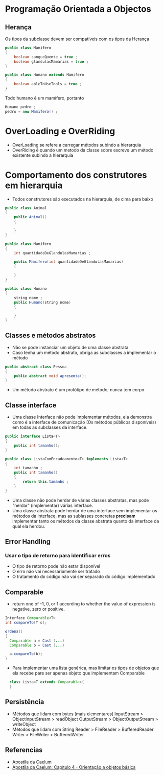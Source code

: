 # Programação Orientada a Objectos

## Herança
Os tipos da subclasse devem ser compatíveis com os tipos da Herança
```java
public class Mamifero
{
    boolean sangueQuente = true ;
    boolean glandulasMamarias = true ;
}

public class Humano extends Mamifero
{
    boolean ableToUseTools = true ;
}
```

Todo humano é um mamífero, portanto

```java
Humano pedro ;
pedro = new Mamifero() ;
```

# OverLoading e OverRiding

- OverLoading se refere a carregar métodos subindo a hierarquia
- OverRiding é quando um metodo da classe sobre escreve um método existente subindo a hierarquia

# Comportamento dos construtores em hierarquia

- Todos construtores são executados na hierarquia, de cima para baixo
```java
public class Animal
{
    public Animal()
    {

    }
}

public class Mamifero
{
    int quantidadeDeGlandulasMamarias ;

    public Mamifero(int quantidadeDeGlandulasMamarias)
    {

    }
}

public class Humano
{
    string nome ;
    public Humano(string nome)
    {

    }
}
```

## Classes e métodos abstratos

- Não se pode instanciar um objeto de uma classe abstrata
- Caso tenha um método abstrato, obriga as subclasses a implementar o método

```java
public abstract class Pessoa
{
    public abstract void apresenta();
}
```

- Um método abstrato é um protótipo de método; nunca tem corpo

## Classe interface
- Uma classe Interface não pode implementar métodos, ela demonstra como é a interface de comunicação (Os métodos públicos disponíveis) em todas as subclasses da interface.
```java
public interface Lista<T>
{
    public int tamanho();
}
```
```java
public class ListaComEncadeamento<T> implements Lista<T>
{
    int tamanho ;
    public int tamanho()
    {
        return this.tamanho ;
    }
}
```
- Uma classe não pode herdar de várias classes abstratas, mas pode "herdar" (implementar) várias interface.
- Uma classe abstrata pode herdar de uma interface sem implementar os métodos da interface, mas as sublasses concretas **precisam** implementar tanto os métodos da classe abstrata quanto da interface da qual ela herdou.

## Error Handling

### Usar o tipo de retorno para identificar erros
- O tipo de retorno pode não estar disponível
- O erro não vai necessáriamente ser tratado
- O tratamento do código não vai ser separado do código implementado

##  Comparable
- return one of -1, 0, or 1 according to whether the value of expression is negative, zero or positive.
```java
Interface Comparable<T>
int compareTo(T o);
```
```java
ordena()
{
  Comparable a = Cast (...)
  Comparable b = Cast (...)

  a.compareTo(b);
}
```
- Para implementar uma lista genérica, mas limitar os tipos de objetos que ela recebe pare ser apenas objeto que implementam Comparable
```java
  class Lista<T extends Comparable>{
  }
```

## Persistência
- Métodos que lidam com bytes (mais elementares)
InputStream > ObjectInputStream > readObject
OutputStream > ObjectOutputStream > writeObject
- Métodos que lidam com String
Reader > FileReader > BufferedReader
Writer > FileWriter > BufferedWriter


## Referencias
- [Apostila da Caelum](https://www.caelum.com.br/apostila-java-orientacao-objetos/)
- [Apostila da Caelum: Capítulo 4 - Orientação a objetos básica](https://www.caelum.com.br/apostila-java-orientacao-objetos/orientacao-a-objetos-basica/)
